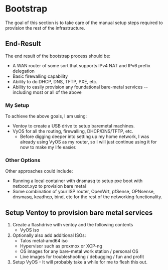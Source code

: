 # Bootstrap

The goal of this section is to take care of the manual setup steps required to provision the rest of the infrastructure.

## End-Result

The end result of the bootstrap process should be:

- A WAN router of some sort that supports IPv4 NAT and IPv6 prefix delegation
- Basic firewalling capability
- Ability to do DHCP, DNS, TFTP, PXE, etc.
- Ability to easily provision any foundational bare-metal services -- including most or all of the above

### My Setup

To achieve the above goals, I am using:

- Ventoy to create a USB drive to setup baremetal machines.
- VyOS for all the routing, firewalling, DHCP/DNS/TFTP, etc.
  - Before digging deeper into setting up my home network, I was already using VyOS as my router, so I will just continue using it for now to make my life easier.

### Other Options

Other approaches could include:

- Running a local container with dnsmasq to setup pxe boot with netboot.xyz to provision bare metal
- Some combination of your ISP router, OpenWrt, pfSense, OPNsense, dnsmasq, keadhcp, bind, etc for the rest of the networking functionality.

## Setup Ventoy to provision bare metal services

1. Create a flashdrive with ventoy and the following contents
   - VyOS iso
1. Optionally also add additional ISOs:
   - Talos metal-amd64 iso
   - Hypervisor such as proxmox or XCP-ng
   - OS images for any bare-metal work station / personal OS
   - Live images for troubleshooting / debugging / fun and profit
1. Setup VyOS - It will probably take a while for me to flesh this out.
